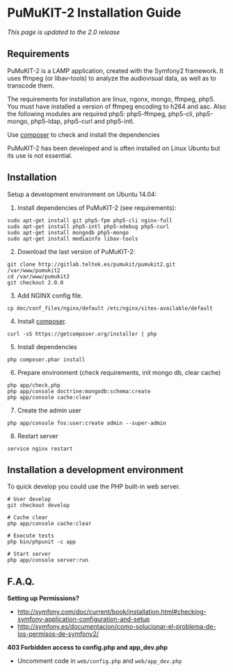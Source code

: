 PuMuKIT-2 Installation Guide
====================================

*This page is updated to the 2.0 release* 

Requirements
-------------------------------------

PuMuKIT-2 is a LAMP application, created with the Symfony2 framework. It uses ffmpeg (or libav-tools) to analyze the audiovisual data, as well as to transcode them.

The requirements for installation are linux, ngonx, mongo, ffmpeg, php5. You must have installed a version of ffmpeg encoding to h264 and aac. Also the following modules are required php5: php5-ffmpeg, php5-cli, php5-mongo, php5-ldap, php5-curl and php5-intl.

Use [composer](https://getcomposer.org/) to check and install the dependencies

PuMuKIT-2 has been developed and is often installed on Linux Ubuntu but its use is not essential.

Installation
-------------------------------------

Setup a development environment on Ubuntu 14.04:

1. Install dependencies of PuMuKIT-2 (see requirements):

```
sudo apt-get install git php5-fpm php5-cli nginx-full
sudo apt-get install php5-intl php5-xdebug php5-curl
sudo apt-get install mongodb php5-mongo 
sudo apt-get install mediainfo libav-tools
```

2. Download the last version of PuMuKIT-2:

```
git clone http://gitlab.teltek.es/pumukit/pumukit2.git /var/www/pumukit2
cd /var/www/pumukit2
git checkout 2.0.0
```

3. Add NGINX config file.

```
cp doc/conf_files/nginx/default /etc/nginx/sites-available/default
```

4. Install [composer](https://getcomposer.org/).

```
curl -sS https://getcomposer.org/installer | php
```

5. Install dependencies

```
php composer.phar install
```

6. Prepare environment (check requirements, init mongo db, clear cache)

```
php app/check.php
php app/console doctrine:mongodb:schema:create
php app/console cache:clear
```

7. Create the admin user

```
php app/console fos:user:create admin --super-admin
```

8. Restart server

```
service nginx restart 
```


Installation a development environment
-------------------------------------
To quick develop you could use the PHP built-in web server.

```
# User develop
git checkout develop

# Cache clear
php app/console cache:clear

# Execute tests
php bin/phpunit -c app

# Start server
php app/console server:run
```

F.A.Q.
-------------------------------------

**Setting up Permissions?**

 * http://symfony.com/doc/current/book/installation.html#checking-symfony-application-configuration-and-setup
 * http://symfony.es/documentacion/como-solucionar-el-problema-de-los-permisos-de-symfony2/

**403 Forbidden access to config.php and app_dev.php**

 * Uncomment code in `web/config.php` and `web/app_dev.php`